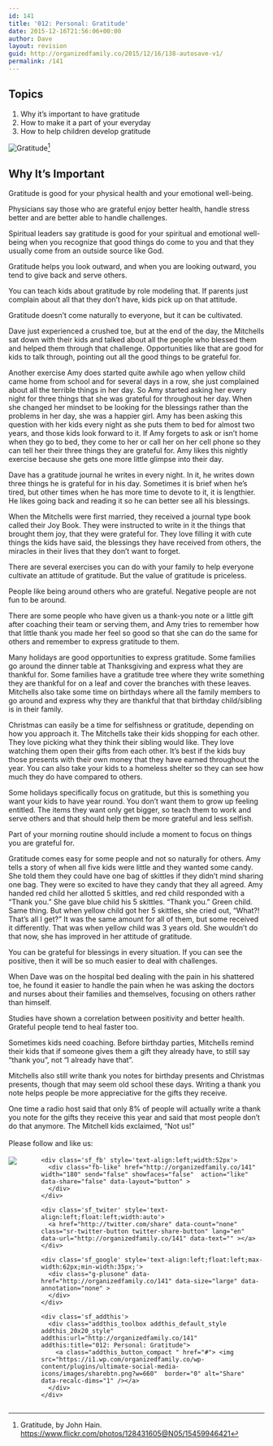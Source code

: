 ```yaml
---
id: 141
title: '012: Personal: Gratitude'
date: 2015-12-16T21:56:06+00:00
author: Dave
layout: revision
guid: http://organizedfamily.co/2015/12/16/138-autosave-v1/
permalink: /141
---
```

## Topics

  1. Why it&#8217;s important to have gratitude
  2. How to make it a part of your everyday
  3. How to help children develop gratitude

<img src="https://i0.wp.com/organizedfamily.co/wp-content/uploads/2015/12/gratitude.jpg?w=660" alt="Gratitude" data-recalc-dims="1" />[^1] 

## Why It&#8217;s Important

Gratitude is good for your physical health and your emotional well-being.

Physicians say those who are grateful enjoy better health, handle stress better and are better able to handle challenges.

Spiritual leaders say gratitude is good for your spiritual and emotional well-being when you recognize that good things do come to you and that they usually come from an outside source like God.

Gratitude helps you look outward, and when you are looking outward, you tend to give back and serve others.

You can teach kids about gratitude by role modeling that. If parents just complain about all that they don&#8217;t have, kids pick up on that attitude.

Gratitude doesn&#8217;t come naturally to everyone, but it can be cultivated.

Dave just experienced a crushed toe, but at the end of the day, the Mitchells sat down with their kids and talked about all the people who blessed them and helped them through that challenge. Opportunities like that are good for kids to talk through, pointing out all the good things to be grateful for.

Another exercise Amy does started quite awhile ago when yellow child came home from school and for several days in a row, she just complained about all the terrible things in her day. So Amy started asking her every night for three things that she was grateful for throughout her day. When she changed her mindset to be looking for the blessings rather than the problems in her day, she was a happier girl. Amy has been asking this question with her kids every night as she puts them to bed for almost two years, and those kids look forward to it. If Amy forgets to ask or isn&#8217;t home when they go to bed, they come to her or call her on her cell phone so they can tell her their three things they are grateful for. Amy likes this nightly exercise because she gets one more little glimpse into their day.

Dave has a gratitude journal he writes in every night. In it, he writes down three things he is grateful for in his day. Sometimes it is brief when he&#8217;s tired, but other times when he has more time to devote to it, it is lengthier. He likes going back and reading it so he can better see all his blessings.

When the Mitchells were first married, they received a journal type book called their Joy Book. They were instructed to write in it the things that brought them joy, that they were grateful for. They love filling it with cute things the kids have said, the blessings they have received from others, the miracles in their lives that they don&#8217;t want to forget.

There are several exercises you can do with your family to help everyone cultivate an attitude of gratitude. But the value of gratitude is priceless.

People like being around others who are grateful. Negative people are not fun to be around.

There are some people who have given us a thank-you note or a little gift after coaching their team or serving them, and Amy tries to remember how that little thank you made her feel so good so that she can do the same for others and remember to express gratitude to them.

Many holidays are good opportunities to express gratitude. Some families go around the dinner table at Thanksgiving and express what they are thankful for. Some families have a gratitude tree where they write something they are thankful for on a leaf and cover the branches with these leaves. Mitchells also take some time on birthdays where all the family members to go around and express why they are thankful that that birthday child/sibling is in their family.

Christmas can easily be a time for selfishness or gratitude, depending on how you approach it. The Mitchells take their kids shopping for each other. They love picking what they think their sibling would like. They love watching them open their gifts from each other. It&#8217;s best if the kids buy those presents with their own money that they have earned throughout the year. You can also take your kids to a homeless shelter so they can see how much they do have compared to others.

Some holidays specifically focus on gratitude, but this is something you want your kids to have year round. You don&#8217;t want them to grow up feeling entitled. The items they want only get bigger, so teach them to work and serve others and that should help them be more grateful and less selfish.

Part of your morning routine should include a moment to focus on things you are grateful for.

Gratitude comes easy for some people and not so naturally for others. Amy tells a story of when all five kids were little and they wanted some candy. She told them they could have one bag of skittles if they didn&#8217;t mind sharing one bag. They were so excited to have they candy that they all agreed. Amy handed red child her allotted 5 skittles, and red child responded with a &#8220;Thank you.&#8221; She gave blue child his 5 skittles. &#8220;Thank you.&#8221; Green child. Same thing. But when yellow child got her 5 skittles, she cried out, &#8220;What?! That&#8217;s all I get?&#8221; It was the same amount for all of them, but some received it differently. That was when yellow child was 3 years old. She wouldn&#8217;t do that now, she has improved in her attitude of gratitude.

You can be grateful for blessings in every situation. If you can see the positive, then it will be so much easier to deal with challenges.

When Dave was on the hospital bed dealing with the pain in his shattered toe, he found it easier to handle the pain when he was asking the doctors and nurses about their families and themselves, focusing on others rather than himself.

Studies have shown a correlation between positivity and better health. Grateful people tend to heal faster too.

Sometimes kids need coaching. Before birthday parties, Mitchells remind their kids that if someone gives them a gift they already have, to still say &#8220;thank you&#8221;, not &#8220;I already have that&#8221;.

Mitchells also still write thank you notes for birthday presents and Christmas presents, though that may seem old school these days. Writing a thank you note helps people be more appreciative for the gifts they receive.

One time a radio host said that only 8% of people will actually write a thank you note for the gifts they receive this year and said that most people don&#8217;t do that anymore. The Mitchell kids exclaimed, &#8220;Not us!&#8221;

[^1]:    
    Gratitude, by John Hain. https://www.flickr.com/photos/128431605@N05/15459946421

<div class='sfsi_Sicons' style='width: 100%; display: inline-block; vertical-align: middle; text-align:left'>
  <div style='margin:0px 8px 0px 0px; line-height: 24px'>
    <span>Please follow and like us:</span>
  </div>
  
  <div class='sfsi_socialwpr'>
    <div class='sf_subscrbe' style='text-align:left;float:left;width:64px'>
      <a href="http://www.specificfeeds.com/widget/emailsubscribe/MTc5ODgx/OA==/" target="_blank"><img src="https://i2.wp.com/organizedfamily.co/wp-content/plugins/ultimate-social-media-icons/images/follow_subscribe.png?w=660" data-recalc-dims="1" /></a>
    </div>
    
    <div class='sf_fb' style='text-align:left;width:52px'>
      <div class="fb-like" href="http://organizedfamily.co/141" width="180" send="false" showfaces="false"  action="like" data-share="false" data-layout="button" >
      </div>
    </div>
    
    <div class='sf_twiter' style='text-align:left;float:left;width:auto'>
      <a href="http://twitter.com/share" data-count="none" class="sr-twitter-button twitter-share-button" lang="en" data-url="http://organizedfamily.co/141" data-text="" ></a>
    </div>
    
    <div class='sf_google' style='text-align:left;float:left;max-width:62px;min-width:35px;'>
      <div class="g-plusone" data-href="http://organizedfamily.co/141" data-size="large" data-annotation="none" >
      </div>
    </div>
    
    <div class='sf_addthis'>
      <div class="addthis_toolbox addthis_default_style addthis_20x20_style" addthis:url="http://organizedfamily.co/141" addthis:title="012: Personal: Gratitude">
        <a class="addthis_button_compact " href="#"> <img src="https://i1.wp.com/organizedfamily.co/wp-content/plugins/ultimate-social-media-icons/images/sharebtn.png?w=660"  border="0" alt="Share" data-recalc-dims="1" /></a>
      </div>
    </div>
  </div>
</div>